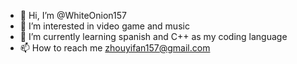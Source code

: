 - 👋 Hi, I’m @WhiteOnion157
- 👀 I’m interested in video game and music
- 🌱 I’m currently learning spanish and C++ as my coding language
- 📫 How to reach me zhouyifan157@gmail.com

<!---
WhiteOnion157/WhiteOnion157 is a ✨ special ✨ repository because its `README.md` (this file) appears on your GitHub profile.
You can click the Preview link to take a look at your changes.
--->
